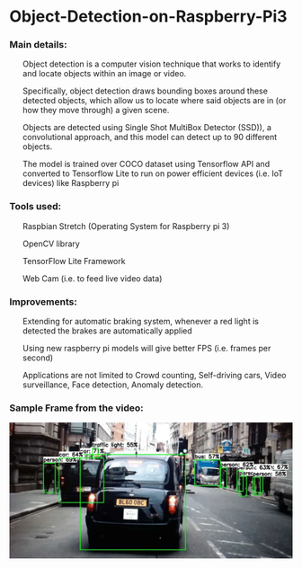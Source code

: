 # Object-Detection-on-Raspberry-Pi3

<h3>Main details:</h3>
<ul>Object detection is a computer vision technique that works to identify and locate objects within an image or video.</ul>

<ul>Specifically, object detection draws bounding boxes around these detected objects, which allow us to locate where said objects are in (or how they move through) a given scene. </ul>

<ul>Objects are detected using Single Shot MultiBox Detector (SSD)), a convolutional approach, and this model can detect up to 90 different objects. </ul>

<ul>The model is trained over COCO dataset using Tensorflow API and converted to Tensorflow Lite to run on power efficient devices (i.e. IoT devices) like Raspberry pi </ul>

<h3>Tools used:</h3>
<ul>Raspbian Stretch (Operating System for Raspberry pi 3)</ul>
<ul>OpenCV library</ul>
<ul>TensorFlow Lite Framework</ul>
<ul> Web Cam (i.e. to feed live video data) </ul>
  
<h3>Improvements:</h3>
<ul>Extending for automatic braking system, whenever a red light is detected the brakes are automatically applied</ul>
<ul>Using new raspberry pi models will give better FPS (i.e. frames per second)</ul>
<ul>Applications are not limited to Crowd counting, Self-driving cars, Video surveillance, Face detection, Anomaly detection.</ul>

<h3>Sample Frame from the video:</h3>
<img src=https://github.com/nkrgit/Object-Detection-on-Raspberry-Pi3/blob/main/Sample_Frame.png title="hover text">
 
